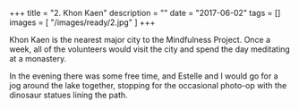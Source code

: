 +++
title = "2. Khon Kaen"
description = ""
date = "2017-06-02"
tags = []
images = [
  "/images/ready/2.jpg"
]
+++

Khon Kaen is the nearest major city to the Mindfulness Project. Once a week, all of the volunteers would visit the city and spend the day meditating at a monastery.

In the evening there was some free time, and Estelle and I would go for a jog around the lake together, stopping for the occasional photo-op with the dinosaur statues lining the path.

